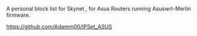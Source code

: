 A personal block list for Skynet , for Asus Routers running Asuswrt-Merlin firmware.


https://github.com/Adamm00/IPSet_ASUS


 
